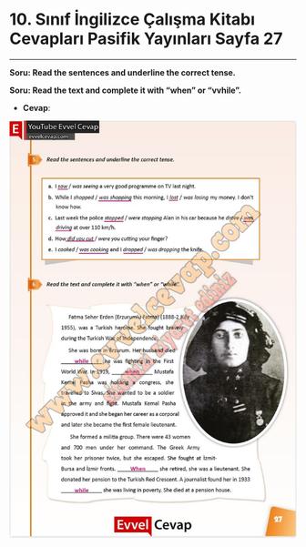# 10. Sınıf İngilizce Çalışma Kitabı Cevapları Pasifik Yayınları Sayfa 27

---

**Soru: Read the sentences and underline the correct tense.**

**Soru: Read the text and complete it with “when” or “vvhile”.**

-   **Cevap**:

![Image 1](./image_1.jpg)